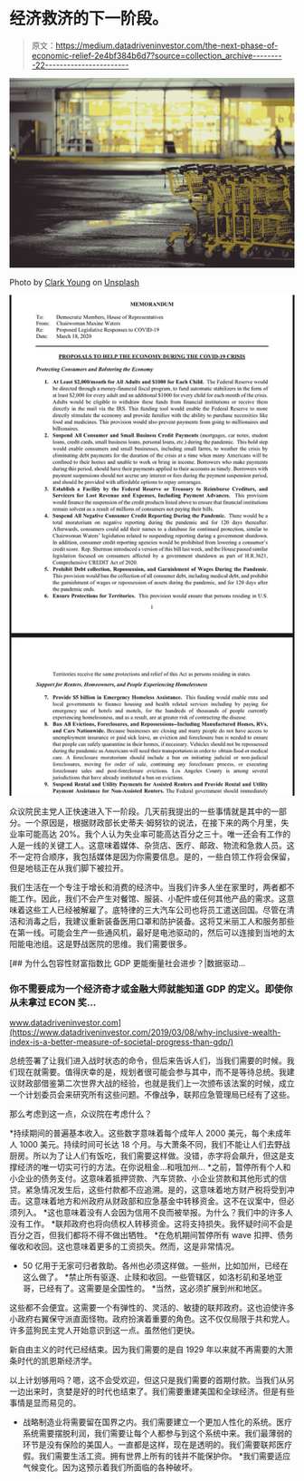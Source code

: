 # 经济救济的下一阶段。

> 原文：<https://medium.datadriveninvestor.com/the-next-phase-of-economic-relief-2e4bf384b6d7?source=collection_archive---------22----------------------->

![](img/00f6f8a6702b82a0c307cbb0f81fbcbf.png)

Photo by [Clark Young](https://unsplash.com/@cbyoung?utm_source=medium&utm_medium=referral) on [Unsplash](https://unsplash.com?utm_source=medium&utm_medium=referral)

![](img/91d8e2b79c4f9c3fcab77370f5703445.png)

众议院民主党人正快速进入下一阶段。几天前我提出的一些事情就是其中的一部分。一个原因是，根据财政部长史蒂夫·姆努钦的说法，在接下来的两个月里，失业率可能高达 20%。我个人认为失业率可能高达百分之三十。唯一还会有工作的人是一线的关键工人。这意味着媒体、杂货店、医疗、邮政、物流和急救人员。这不一定符合顺序，我包括媒体是因为你需要信息。是的，一些白领工作将会保留，但是地毯正在从我们脚下被拉开。

我们生活在一个专注于增长和消费的经济中。当我们许多人坐在家里时，两者都不能工作。因此，我们不会产生对餐馆、服装、小配件或任何其他产品的需求。这意味着这些工人已经被解雇了。底特律的三大汽车公司也将员工遣送回国。尽管在清洁和消毒之后，我建议重新装备医用口罩和防护装备。这将艾米丽工人和服务那些在第一线。可能会生产一些通风机，最好是电池驱动的，然后可以连接到当地的太阳能电池组。这是野战医院的思维。我们需要很多。

[](https://www.datadriveninvestor.com/2019/03/08/why-inclusive-wealth-index-is-a-better-measure-of-societal-progress-than-gdp/) [## 为什么包容性财富指数比 GDP 更能衡量社会进步？|数据驱动…

### 你不需要成为一个经济奇才或金融大师就能知道 GDP 的定义。即使你从未拿过 ECON 奖…

www.datadriveninvestor.com](https://www.datadriveninvestor.com/2019/03/08/why-inclusive-wealth-index-is-a-better-measure-of-societal-progress-than-gdp/) 

总统签署了让我们进入战时状态的命令，但后来告诉人们，当我们需要的时候。我们现在就需要。值得庆幸的是，规划者很可能会参与其中，而不是等待总统。我建议财政部借鉴第二次世界大战的经验，也就是我们上一次颁布该法案的时候，成立一个计划委员会来研究所有这些问题。不像战争，联邦应急管理局已经有了这些。

那么考虑到这一点，众议院在考虑什么？

*持续期间的普遍基本收入。这些数字意味着每个成年人 2000 美元，每个未成年人 1000 美元。持续时间可长达 18 个月。与大萧条不同，我们不能让人们去野战厨房。所以为了让人们有饭吃，我们需要这样做。没错，赤字将会飙升，但这是支撑经济的唯一切实可行的方法。在你说租金…和哦加州…
*之前，暂停所有个人和小企业的债务支付。这意味着抵押贷款、汽车贷款、小企业贷款和其他形式的信贷。紧急情况发生后，这些付款都不应追溯。是的，这意味着地方财产税将受到冲击。这意味着地方和州政府从财政部和应急基金中转移资金。这不在议案中，但必须列入。
*这也意味着没有人会因为信用不良而被举报。为什么？我们中的许多人没有工作。
*联邦政府也将向债权人转移资金。这将支持损失。我怀疑时间不会是百分之百，但我们都将不得不做出牺牲。
*在危机期间暂停所有 wave 扣押、债务催收和收回。这也意味着更多的工资损失。然而，这是非常情况。
* 50 亿用于无家可归者救助。各州也必须这样做。一些州，比如加州，已经在这么做了。
*禁止所有驱逐、止赎和收回。一些管辖区，如洛杉矶和圣地亚哥，已经有了。这需要是全国性的。
*当然，这必须扩展到州和地区。

这些都不会便宜。这需要一个有弹性的、灵活的、敏捷的联邦政府。这也迫使许多小政府右翼保守派直面怪物。政府扮演着重要的角色。这不仅仅局限于共和党人。许多蓝狗民主党人开始意识到这一点。虽然他们更快。

新自由主义的时代已经结束。因为我们需要的是自 1929 年以来就不再需要的大萧条时代的凯恩斯经济学。

以上计划够用吗？嗯，这不会受欢迎，但这只是我们需要的首期付款。当我们从另一边出来时，贪婪是好的时代也结束了。我们需要重建美国和全球经济。但是有些事情是显而易见的。

*   战略制造业将需要留在国界之内。我们需要建立一个更加人性化的系统。医疗系统需要摆脱利润，我们需要让每个人都参与到这个系统中来。我们最薄弱的环节是没有保险的美国人。一直都是这样，现在是透明的。我们需要联邦医疗假。我们需要生活工资。拥有世界上所有的钱并不能保护你。
    *我们需要适应气候变化。因为这预示着我们所面临的各种破坏。